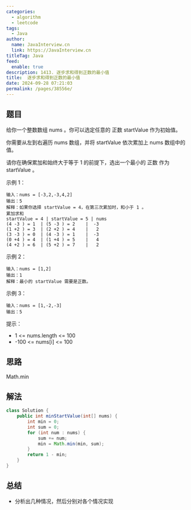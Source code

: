 ```yaml
---
categories: 
  - algorithm
  - leetcode
tags: 
  - Java
author: 
  name: JavaInterview.cn
  link: https://JavaInterview.cn
titleTag: Java
feed: 
  enable: true
description: 1413. 逐步求和得到正数的最小值
title:  逐步求和得到正数的最小值
date: 2024-09-28 07:21:03
permalink: /pages/38556e/
---
```


## 题目

给你一个整数数组 nums 。你可以选定任意的 正数 startValue 作为初始值。

你需要从左到右遍历 nums 数组，并将 startValue 依次累加上 nums 数组中的值。

请你在确保累加和始终大于等于 1 的前提下，选出一个最小的 正数 作为 startValue 。



示例 1：

    输入：nums = [-3,2,-3,4,2]
    输出：5
    解释：如果你选择 startValue = 4，在第三次累加时，和小于 1 。
    累加求和
    startValue = 4 | startValue = 5 | nums
    (4 -3 ) = 1  | (5 -3 ) = 2    |  -3
    (1 +2 ) = 3  | (2 +2 ) = 4    |   2
    (3 -3 ) = 0  | (4 -3 ) = 1    |  -3
    (0 +4 ) = 4  | (1 +4 ) = 5    |   4
    (4 +2 ) = 6  | (5 +2 ) = 7    |   2
示例 2：

    输入：nums = [1,2]
    输出：1
    解释：最小的 startValue 需要是正数。
示例 3：

    输入：nums = [1,-2,-3]
    输出：5


提示：

* 1 <= nums.length <= 100
* -100 <= nums[i] <= 100

## 思路

Math.min

## 解法
```java
class Solution {
    public int minStartValue(int[] nums) {
        int min = 0;
        int sum = 0;
        for (int num : nums) {
            sum += num;
            min = Math.min(min, sum);
        }
        return 1 - min;
    }
}

```

## 总结

- 分析出几种情况，然后分别对各个情况实现 
